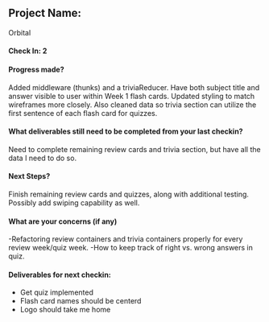 ## Project Name:

Orbital

#### Check In: 2


#### Progress made?

Added middleware (thunks) and a triviaReducer. Have both subject title and answer visible to user within Week 1 flash cards. Updated styling to match wireframes more closely. Also cleaned data so trivia section can utilize the first sentence of each flash card for quizzes. 

#### What deliverables still need to be completed from your last checkin?

Need to complete remaining review cards and trivia section, but have all the data I need to do so.

#### Next Steps?

Finish remaining review cards and quizzes, along with additional testing. Possibly add swiping capability as well.

#### What are your concerns (if any)

-Refactoring review containers and trivia containers properly for every review week/quiz week.
-How to keep track of right vs. wrong answers in quiz.


#### Deliverables for next checkin:

- Get quiz implemented
- Flash card names should be centerd
- Logo should take me home
